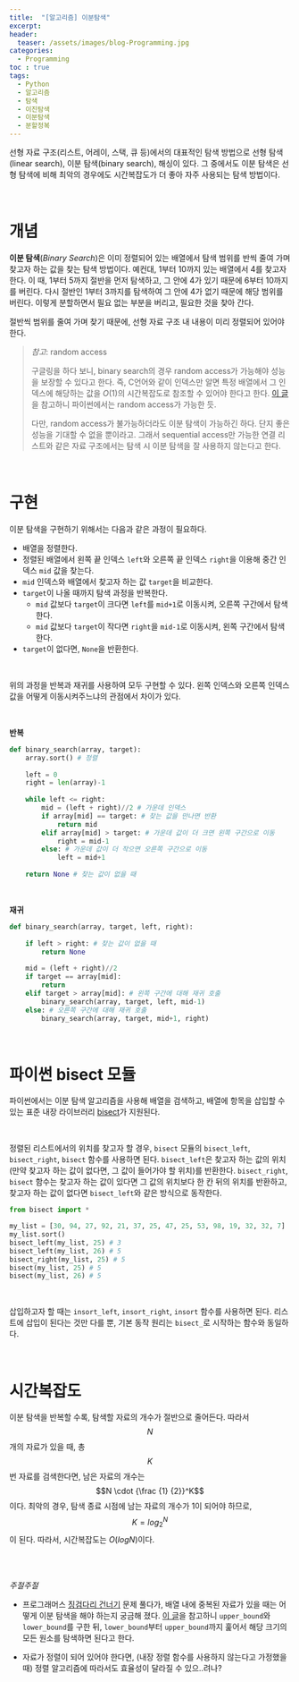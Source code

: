 ```yaml
---
title:  "[알고리즘] 이분탐색"
excerpt:
header:
  teaser: /assets/images/blog-Programming.jpg
categories:
  - Programming
toc : true
tags:
  - Python
  - 알고리즘
  - 탐색
  - 이진탐색
  - 이분탐색
  - 분할정복
---
```




 선형 자료 구조(리스트, 어레이, 스택, 큐 등)에서의 대표적인 탐색 방법으로 선형 탐색(linear search), 이분 탐색(binary search), 해싱이 있다. 그 중에서도 이분 탐색은 선형 탐색에 비해 최악의 경우에도 시간복잡도가 더 좋아 자주 사용되는 탐색 방법이다. 

<br>

# 개념

 **이분 탐색**(*Binary Search*)은 이미 정렬되어 있는 배열에서 탐색 범위를 반씩 줄여 가며 찾고자 하는 값을 찾는 탐색 방법이다. 예컨대, 1부터 10까지 있는 배열에서 4를 찾고자 한다. 이 때, 1부터 5까지 절반을 먼저 탐색하고, 그 안에 4가 있기 때문에 6부터 10까지를 버린다. 다시 절반인 1부터 3까지를 탐색하여 그 안에 4가 없기 때문에 해당 범위를 버린다. 이렇게 분할하면서 필요 없는 부분을 버리고, 필요한 것을 찾아 간다. 

 절반씩 범위를 줄여 가며 찾기 때문에, 선형 자료 구조 내 내용이 미리 정렬되어 있어야 한다. 

> *참고*: random access
>
>  구글링을 하다 보니, binary search의 경우 random access가 가능해야 성능을 보장할 수 있다고 한다. 즉, C언어와 같이 인덱스만 알면 특정 배열에서 그 인덱스에 해당하는 값을 $O(1)$의 시간복잡도로 참조할 수 있어야 한다고 한다. [이 글](https://wayhome25.github.io/python/2017/06/14/time-complexity/)을 참고하니 파이썬에서는 random access가 가능한 듯.
>
>  다만, random access가 불가능하더라도 이분 탐색이 가능하긴 하다. 단지 좋은 성능을 기대할 수 없을 뿐이라고. 그래서 sequential access만 가능한 연결 리스트와 같은 자료 구조에서는 탐색 시 이분 탐색을 잘 사용하지 않는다고 한다.

<br>

# 구현



 이분 탐색을 구현하기 위해서는 다음과 같은 과정이 필요하다.

* 배열을 정렬한다.
* 정렬된 배열에서 왼쪽 끝 인덱스 `left`와 오른쪽 끝 인덱스 `right`을 이용해 중간 인덱스 `mid` 값을 찾는다.
* `mid` 인덱스와 배열에서 찾고자 하는 값 `target`을 비교한다.
* `target`이 나올 때까지 탐색 과정을 반복한다.
  * `mid` 값보다 `target`이 크다면 `left`를 `mid+1`로 이동시켜, 오른쪽 구간에서 탐색한다.
  * `mid` 값보다 `target`이 작다면 `right`을 `mid-1`로 이동시켜, 왼쪽 구간에서 탐색한다.
* `target`이 없다면, `None`을 반환한다.

<br>

 위의 과정을 반복과 재귀를 사용하여 모두 구현할 수 있다. 왼쪽 인덱스와 오른쪽 인덱스 값을 어떻게 이동시켜주느냐의 관점에서 차이가 있다.

<br>

**반복**

```python
def binary_search(array, target):
    array.sort() # 정렬
    
    left = 0
    right = len(array)-1
    
    while left <= right:
        mid = (left + right)//2 # 가운데 인덱스
        if array[mid] == target: # 찾는 값을 만나면 반환
            return mid 
        elif array[mid] > target: # 가운데 값이 더 크면 왼쪽 구간으로 이동
            right = mid-1 
        else: # 가운데 값이 더 작으면 오른쪽 구간으로 이동
            left = mid+1
    
    return None # 찾는 값이 없을 때
```

<br>

**재귀**

```python
def binary_search(array, target, left, right):
    
    if left > right: # 찾는 값이 없을 때
        return None
    
    mid = (left + right)//2
    if target == array[mid]:
        return
    elif target > array[mid]: # 왼쪽 구간에 대해 재귀 호출
        binary_search(array, target, left, mid-1)
    else: # 오른쪽 구간에 대해 재귀 호출
        binary_search(array, target, mid+1, right) 
```

<br>

# 파이썬 bisect 모듈



 파이썬에서는 이분 탐색 알고리즘을 사용해 배열을 검색하고, 배열에 항목을 삽입할 수 있는 표준 내장 라이브러리 [bisect](https://docs.python.org/3/library/bisect.html)가 지원된다. 

<br>

 정렬된 리스트에서의 위치를 찾고자 할 경우, `bisect` 모듈의 `bisect_left`, `bisect_right`, `bisect` 함수를 사용하면 된다. `bisect_left`은 찾고자 하는 값의 위치(만약 찾고자 하는 값이 없다면, 그 값이 들어가야 할 위치)를 반환한다. `bisect_right`, `bisect` 함수는 찾고자 하는 값이 있다면 그 값의 위치보다 한 칸 뒤의 위치를 반환하고, 찾고자 하는 값이 없다면 `bisect_left`와 같은 방식으로 동작한다.

```python
from bisect import *

my_list = [30, 94, 27, 92, 21, 37, 25, 47, 25, 53, 98, 19, 32, 32, 7]
my_list.sort()
bisect_left(my_list, 25) # 3
bisect_left(my_list, 26) # 5
bisect_right(my_list, 25) # 5
bisect(my_list, 25) # 5
bisect(my_list, 26) # 5
```

<br>

 삽입하고자 할 때는 `insort_left`, `insort_right`, `insort` 함수를 사용하면 된다. 리스트에 삽입이 된다는 것만 다를 뿐, 기본 동작 원리는 `bisect_`로 시작하는 함수와 동일하다.

<br>

# 시간복잡도

 이분 탐색을 반복할 수록, 탐색할 자료의 개수가 절반으로 줄어든다. 따라서 $$N$$개의 자료가 있을 때, 총 $$K$$번 자료를 검색한다면, 남은 자료의 개수는 $$N \cdot {\frac {1} {2}}^K$$이다. 최악의 경우, 탐색 종료 시점에 남는 자료의 개수가 1이 되어야 하므로, $$K=log_2^N$$이 된다. 따라서, 시간복잡도는 $O(logN)$이다.

<br>

<br>

*주절주절*

* 프로그래머스 [징검다리 건너기](https://programmers.co.kr/learn/courses/30/lessons/64062) 문제 풀다가, 배열 내에 중복된 자료가 있을 때는 어떻게 이분 탐색을 해야 하는지 궁금해 졌다. [이 글](https://eine.tistory.com/entry/%EC%9D%B4%EC%A7%84-%ED%83%90%EC%83%89-%EC%9D%B4%EB%B6%84-%ED%83%90%EC%83%89binary-search-%EA%B5%AC%ED%98%84%EC%8B%9C-%EA%B3%A0%EB%A0%A4%ED%95%A0-%EA%B2%83%EB%93%A4)을 참고하니 `upper_bound`와 `lower_bound`를 구한 뒤, `lower_bound`부터 `upper_bound`까지 훑어서 해당 크기의 모든 원소를 탐색하면 된다고 한다.

* 자료가 정렬이 되어 있어야 한다면, (내장 정렬 함수를 사용하지 않는다고 가정했을 때) 정렬 알고리즘에 따라서도 효율성이 달라질 수 있으..려나?

